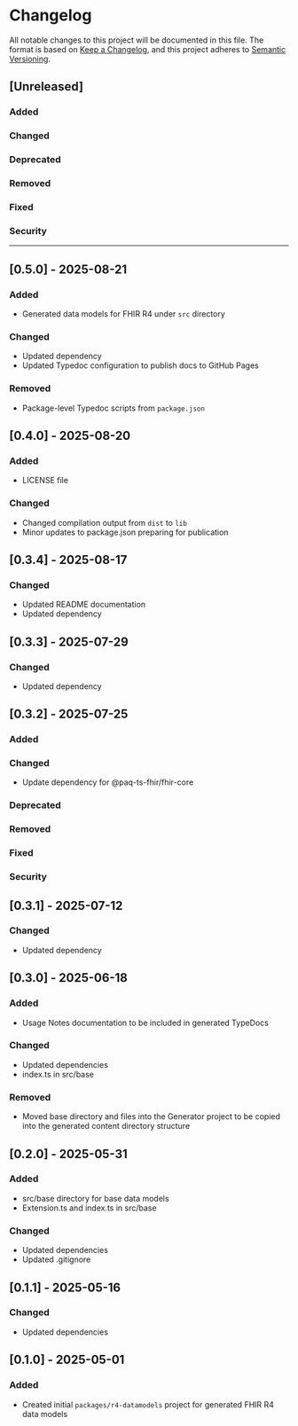 # Changelog

All notable changes to this project will be documented in this file.
The format is based on [Keep a Changelog](https://keepachangelog.com/en/1.1.0/), and this project adheres to [Semantic Versioning](https://semver.org/spec/v2.0.0.html).

## [Unreleased]

### Added

### Changed

### Deprecated

### Removed

### Fixed

### Security

---

## [0.5.0] - 2025-08-21

### Added

- Generated data models for FHIR R4 under `src` directory

### Changed

- Updated dependency
- Updated Typedoc configuration to publish docs to GitHub Pages

### Removed

- Package-level Typedoc scripts from `package.json`


## [0.4.0] - 2025-08-20

### Added

- LICENSE file

### Changed

- Changed compilation output from `dist` to `lib`
- Minor updates to package.json preparing for publication


## [0.3.4] - 2025-08-17

### Changed

- Updated README documentation
- Updated dependency


## [0.3.3] - 2025-07-29

### Changed

- Updated dependency


## [0.3.2] - 2025-07-25

### Added

### Changed

- Update dependency for @paq-ts-fhir/fhir-core

### Deprecated

### Removed

### Fixed

### Security


## [0.3.1] - 2025-07-12

### Changed

- Updated dependency


## [0.3.0] - 2025-06-18

### Added

- Usage Notes documentation to be included in generated TypeDocs

### Changed

- Updated dependencies
- index.ts in src/base

### Removed

- Moved base directory and files into the Generator project to be copied into the generated content directory structure


## [0.2.0] - 2025-05-31

### Added

- src/base directory for base data models
- Extension.ts and index.ts in src/base

### Changed

- Updated dependencies
- Updated .gitignore


## [0.1.1] - 2025-05-16

### Changed

- Updated dependencies


## [0.1.0] - 2025-05-01

### Added

- Created initial `packages/r4-datamodels` project for generated FHIR R4 data models
